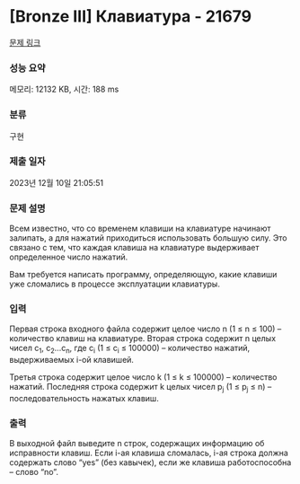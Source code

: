 # [Bronze III] Клавиатура - 21679 

[문제 링크](https://www.acmicpc.net/problem/21679) 

### 성능 요약

메모리: 12132 KB, 시간: 188 ms

### 분류

구현

### 제출 일자

2023년 12월 10일 21:05:51

### 문제 설명

<p>Всем известно, что со временем клавиши на клавиатуре начинают залипать, а для нажатий приходиться использовать большую силу. Это связано с тем, что каждая клавиша на клавиатуре выдерживает определенное число нажатий.</p>

<p>Вам требуется написать программу, определяющую, какие клавиши уже сломались в процессе эксплуатации клавиатуры.</p>

### 입력 

 <p>Первая строка входного файла содержит целое число n (1 ≤ n ≤ 100) – количество клавиш на клавиатуре. Вторая строка содержит n целых чисел с<sub>1</sub>, с<sub>2</sub>…с<sub>n</sub>, где с<sub>i</sub> (1 ≤ с<sub>i</sub> ≤ 100000) – количество нажатий, выдерживаемых i-ой клавишей.</p>

<p>Третья строка содержит целое число k (1 ≤ k ≤ 100000) – количество нажатий. Последняя строка содержит k целых чисел p<sub>j</sub> (1 ≤ p<sub>j</sub> ≤ n) – последовательность нажатых клавиш.</p>

### 출력 

 <p>В выходной файл выведите n строк, содержащих информацию об исправности клавиш. Если i-ая клавиша сломалась, i-ая строка должна содержать слово “yes” (без кавычек), если же клавиша работоспособна – слово “no”.</p>

